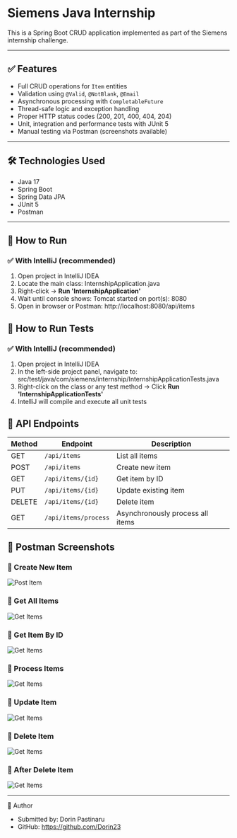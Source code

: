 # Siemens Java Internship

This is a Spring Boot CRUD application implemented as part of the Siemens internship challenge.  

---

## ✅ Features

- Full CRUD operations for `Item` entities
- Validation using `@Valid`, `@NotBlank`, `@Email`
- Asynchronous processing with `CompletableFuture`
- Thread-safe logic and exception handling
- Proper HTTP status codes (200, 201, 400, 404, 204)
- Unit, integration and performance tests with JUnit 5
- Manual testing via Postman (screenshots available)

---

## 🛠 Technologies Used

- Java 17
- Spring Boot
- Spring Data JPA
- JUnit 5
- Postman

---

## 🚀 How to Run

### ✅ With IntelliJ (recommended)

1. Open project in IntelliJ IDEA
2. Locate the main class: InternshipApplication.java
3. Right-click → **Run 'InternshipApplication'**
4. Wait until console shows: Tomcat started on port(s): 8080
5. Open in browser or Postman: http://localhost:8080/api/items

## 🧪 How to Run Tests

### ✅ With IntelliJ (recommended)

1. Open project in IntelliJ IDEA
2. In the left-side project panel, navigate to: src/test/java/com/siemens/internship/InternshipApplicationTests.java
3. Right-click on the class or any test method → Click **Run 'InternshipApplicationTests'**
4. IntelliJ will compile and execute all unit tests

## 🔗 API Endpoints

| Method | Endpoint             | Description                       |
| ------ | -------------------- | --------------------------------- |
| GET    | `/api/items`         | List all items                    |
| POST   | `/api/items`         | Create new item  |
| GET    | `/api/items/{id}`    | Get item by ID                    |
| PUT    | `/api/items/{id}`    | Update existing item              |
| DELETE | `/api/items/{id}`    | Delete item                       |
| GET    | `/api/items/process` | Asynchronously process all items  |


## 📸 Postman Screenshots

### 🔹 Create New Item
![Post Item](Siemens/Screnshoots/post.png)

### 🔹 Get All Items
![Get Items](Siemens/Screnshoots/get.png)

### 🔹 Get Item By ID
![Get Items](Siemens/Screnshoots/GetId.png)

### 🔹 Process Items
![Get Items](Siemens/Screnshoots/process.png)

### 🔹 Update Item
![Get Items](Siemens/Screnshoots/put.png)

### 🔹 Delete Item
![Get Items](Siemens/Screnshoots/delete.png)

### 🔹 After Delete Item
![Get Items](Siemens/Screnshoots/After_delete.png)

---

👤 Author
- Submitted by: Dorin Pastinaru
- GitHub: https://github.com/Dorin23

